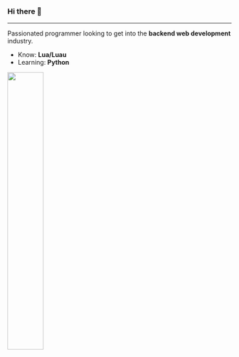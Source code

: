 ### Hi there 👋

<hr>

Passionated programmer looking to get into the **backend web development** industry.

- Know: **Lua/Luau**
- Learning: **Python**

<p>
  <img src="https://github-readme-stats.vercel.app/api/top-langs/?username=fsdfdfgdfghSD&theme=github_dark&layout=compact&langs_count=6" position="absolute" width="40%">
</p>
